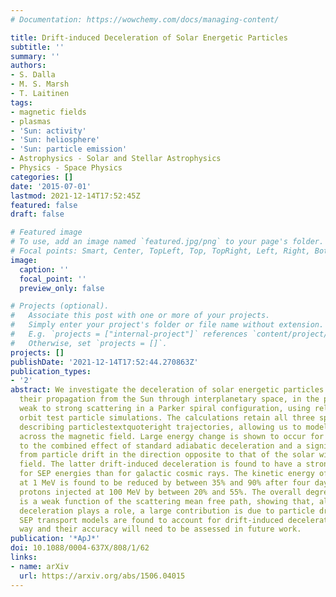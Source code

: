 ```yaml
---
# Documentation: https://wowchemy.com/docs/managing-content/

title: Drift-induced Deceleration of Solar Energetic Particles
subtitle: ''
summary: ''
authors:
- S. Dalla
- M. S. Marsh
- T. Laitinen
tags:
- magnetic fields
- plasmas
- 'Sun: activity'
- 'Sun: heliosphere'
- 'Sun: particle emission'
- Astrophysics - Solar and Stellar Astrophysics
- Physics - Space Physics
categories: []
date: '2015-07-01'
lastmod: 2021-12-14T17:52:45Z
featured: false
draft: false

# Featured image
# To use, add an image named `featured.jpg/png` to your page's folder.
# Focal points: Smart, Center, TopLeft, Top, TopRight, Left, Right, BottomLeft, Bottom, BottomRight.
image:
  caption: ''
  focal_point: ''
  preview_only: false

# Projects (optional).
#   Associate this post with one or more of your projects.
#   Simply enter your project's folder or file name without extension.
#   E.g. `projects = ["internal-project"]` references `content/project/deep-learning/index.md`.
#   Otherwise, set `projects = []`.
projects: []
publishDate: '2021-12-14T17:52:44.270863Z'
publication_types:
- '2'
abstract: We investigate the deceleration of solar energetic particles (SEPs) during
  their propagation from the Sun through interplanetary space, in the presence of
  weak to strong scattering in a Parker spiral configuration, using relativistic full
  orbit test particle simulations. The calculations retain all three spatial variables
  describing particlestextquoteright trajectories, allowing us to model any transport
  across the magnetic field. Large energy change is shown to occur for protons, due
  to the combined effect of standard adiabatic deceleration and a significant contribution
  from particle drift in the direction opposite to that of the solar wind electric
  field. The latter drift-induced deceleration is found to have a stronger effect
  for SEP energies than for galactic cosmic rays. The kinetic energy of protons injected
  at 1 MeV is found to be reduced by between 35% and 90% after four days, and for
  protons injected at 100 MeV by between 20% and 55%. The overall degree of deceleration
  is a weak function of the scattering mean free path, showing that, although adiabatic
  deceleration plays a role, a large contribution is due to particle drift. Current
  SEP transport models are found to account for drift-induced deceleration in an approximate
  way and their accuracy will need to be assessed in future work.
publication: '*ApJ*'
doi: 10.1088/0004-637X/808/1/62
links:
- name: arXiv
  url: https://arxiv.org/abs/1506.04015
---
```

